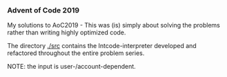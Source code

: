 ### Advent of Code 2019

My solutions to AoC2019 - This was (is) simply about solving the problems rather than writing highly optimized code.

The directory [./src](./src) contains the Intcode-interpreter developed and refactored throughout the entire problem series.

NOTE: the input is user-/account-dependent.
